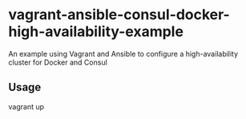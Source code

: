 # vagrant-ansible-consul-docker-high-availability-example
An example using Vagrant and Ansible to configure a high-availability cluster for Docker and Consul

## Usage
  
  vagrant up
